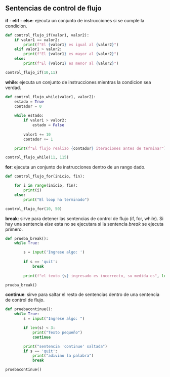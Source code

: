 ## Sentencias de control de flujo

**if - elif - else**: ejecuta un conjunto de instrucciones si se cumple la condicion.

```python
def control_flujo_if(valor1, valor2):
    if valor1 == valor2:
        print(f"El {valor1} es igual al {valor2}")
    elif valor1 > valor2:
        print(f"El {valor1} es mayor al {valor2}")
    else:
        print(f"El {valor1} es menor al {valor2}")

control_flujo_if(10,11)
``` 

**while**: ejecuta un conjunto de instrucciones mientras la condicion sea verdad.

```python
def control_flujo_while(valor1, valor2):
    estado = True 
    contador = 0
    
    while estado:
        if valor1 > valor2:
            estado = False
        
        valor1 += 10 
        contador += 1

    print(f"El flujo realizo {contador} iteraciones antes de terminar")

control_flujo_while(11, 115)
``` 

**for**: ejecuta un conjunto de instrucciones dentro de un rango dado.

```python
def control_flujo_for(inicio, fin):

    for i in range(inicio, fin):
        print(i)
    else:
        print("El loop ha terminado")

control_flujo_for(10, 50)
``` 

**break**: sirve para detener las sentencias de control de flujo (if, for, while). Si hay una sentencia *else* esta no se ejecutara si la sentencia *break* se ejecuta primero.

```python
def prueba_break():
    while True:

        s = input('Ingrese algo: ')
        
        if s == 'quit':
            break
        
        print(f"el texto {s} ingresado es incorrecto, su medida es", len(s), "sigua intentando")

prueba_break()
``` 

**continue**: sirve para saltar el resto de sentencias dentro de una sentencia de control de flujo. 

```python
def pruebacontinue():
    while True:
        s = input("Ingrese algo: ")

        if len(s) < 3:
            print("Texto pequeño")
            continue

        print("sentencia 'continue' saltada")
        if s == 'quit':
            print("adivino la palabra")
            break

pruebacontinue()
``` 

